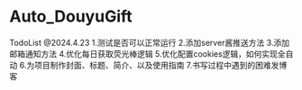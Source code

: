 # Auto_DouyuGift
TodoList
    @2024.4.23 
    1.测试是否可以正常运行
    2.添加server酱推送方法
    3.添加邮箱通知方法
    4.优化每日获取荧光棒逻辑
    5.优化配置cookies逻辑，如何实现全自动
    6.为项目制作封面、标题、简介、以及使用指南
    7.书写过程中遇到的困难发博客
